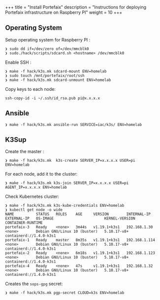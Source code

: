 +++
title = "Install Portefaix"
description = "Instructions for deploying Portefaix infrastructure on Raspberry PI"
weight = 10
+++

<a id="os"/></a>

## Operating System

Setup operating system for Raspberry PI :

```shell
❯ sudo dd if=/dev/zero of=/dev/mmcblk0
❯ sudo./hack/scripts/sdcard.sh <hostname> /dev/mmcblk0
```

Enable SSH :

```shell
❯ make -f hack/k3s.mk sdcard-mount ENV=homelab
❯ sudo touch /mnt/portefaix/root/ssh
❯ make -f hack/k3s.mk sdcard-unmount ENV=homelab
```

Copy keys to each node:

```shell
ssh-copy-id -i ~/.ssh/id_rsa.pub pi@x.x.x.x
```

## Ansible

```shell
❯ make -f hack/k3s.mk ansible-run SERVICE=iac/k3s/ ENV=homelab
```

## K3Sup

Create the master :

```shell
❯ make -f hack/k3s.mk  k3s-create SERVER_IP=x.x.x.x USER=pi ENV=homelab
```

For each node, add it to the cluster:

```shell
❯ make -f hack/k3s.mk k3s-join SERVER_IP=x.x.x.x USER=pi AGENT_IP=x.x.x.x ENV=homelab
```

Check Kubernetes cluster:

```shell
❯ make -f hack/k3s.mk k3s-kube-credentials ENV=homelab
❯ kubectl get node -o wide
NAME          STATUS   ROLES    AGE     VERSION        INTERNAL-IP     EXTERNAL-IP   OS-IMAGE                       KERNEL-VERSION   CONTAINER-RUNTIME
portefaix-3   Ready    <none>   3m44s   v1.19.1+k3s1   192.168.1.30    <none>        Debian GNU/Linux 10 (buster)   5.10.17-v8+      containerd://1.4.0-k3s1
portefaix-1   Ready    master   8m35s   v1.19.1+k3s1   192.168.1.114   <none>        Debian GNU/Linux 10 (buster)   5.10.17-v8+      containerd://1.4.0-k3s1
portefaix-2   Ready    <none>   6m18s   v1.19.1+k3s1   192.168.1.123   <none>        Debian GNU/Linux 10 (buster)   5.10.17-v8+      containerd://1.4.0-k3s1
portefaix-4   Ready    <none>   47s     v1.19.1+k3s1   192.168.1.32    <none>        Debian GNU/Linux 10 (buster)   5.10.17-v8+      containerd://1.4.0-k3s1
```

Creates the `sops-gpg` secret:

```shell
❯ make -f hack/k3s.mk pgp-secret CLOUD=k3s ENV=homelab
```
